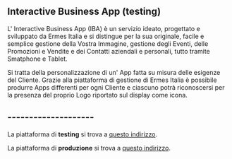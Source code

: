 ## Interactive Business App (testing)

L' Interactive Business App (IBA) è un servizio ideato, progettato e sviluppato da Ermes Italia e si distingue per la sua originale, facile e semplice gestione della Vostra Immagine, gestione degli Eventi, delle Promozioni e Vendite e dei Contatti aziendali e personali, tutto tramite Smatphone e Tablet.

Si tratta della personalizzazione di un' App fatta su misura delle esigenze del Cliente. Grazie alla piattaforma di gestione di Ermes Italia è possibile produrre Apps differenti per ogni Cliente e ciascuno potrà  riconoscersi per la presenza del proprio Logo riportato sul display come icona.

## --------------------

La piattaforma di **testing** si trova a [questo indirizzo](http://www.ibastore.it).

La piattaforma di **produzione** si trova a [questo indirizzo](http://www.interactivebusinessapp.it/login).